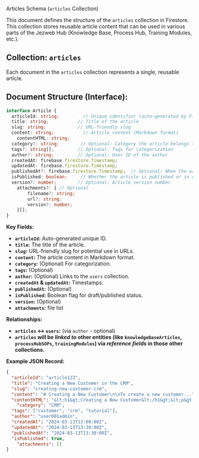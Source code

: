  Articles Schema (`articles` Collection)

This document defines the structure of the `articles` collection in Firestore. This collection stores reusable article content that can be used in various parts of the Jezweb Hub (Knowledge Base, Process Hub, Training Modules, etc.).

## Collection: `articles`

Each document in the `articles` collection represents a single, reusable article.

## Document Structure (Interface):

```typescript
interface Article {
  articleId: string;         // Unique identifier (auto-generated by Firestore)
  title: string;           // Title of the article
  slug: string;            // URL-friendly slug
  content: string;           // Article content (Markdown format)
    contentHTML: string;
  category?: string;        // Optional: Category the article belongs to
  tags?: string[];         // Optional: Tags for categorization
  author?: string;         // Optional: User ID of the author
  createdAt: firebase.firestore.Timestamp;
  updatedAt: firebase.firestore.Timestamp;
  publishedAt?: firebase.firestore.Timestamp;  // Optional: When the article was published
  isPublished: boolean;     // Whether the article is published or in draft mode
  version?: number;        // Optional: Article version number
    attachments?: { // Optional
        filename?: string;
        url?: string;
        version?: number;
    }[];
}
```

**Key Fields:**

*   **`articleId`:** Auto-generated unique ID.
*   **`title`:** The title of the article.
*   **`slug`:** URL-friendly slug for potential use in URLs.
*   **`content`:** The article content in Markdown format.
*   **`category`:** (Optional)  For categorization.
*   **`tags`:** (Optional)
*   **`author`:** (Optional) Links to the `users` collection.
*   **`createdAt` & `updatedAt`:** Timestamps.
*   **`publishedAt`:** (Optional)
*   **`isPublished`:** Boolean flag for draft/published status.
*   **`version`:** (Optional)
*   **`attachments`:** file list

**Relationships:**

*   **`articles` ↔️ `users`:** (via `author` - optional)
*   **`articles` will be *linked to* other entities (like `knowledgeBaseArticles`, `processHubSOPs`, `trainingModules`) via *reference fields* in those other collections.**

**Example JSON Record:**

```json
{
  "articleId": "article123",
  "title": "Creating a New Customer in the CRM",
  "slug": "creating-new-customer-crm",
  "content": "# Creating a New Customer\n\nTo create a new customer...",
  "contentHTML": "&lt;h1&gt;Creating a New Customer&lt;/h1&gt;&lt;p&gt;To create a new customer...&lt;/p&gt;",
    "category": "CRM",
  "tags": ["customer", "crm", "tutorial"],
  "author": "user001admin",
  "createdAt": "2024-03-13T13:00:00Z",
  "updatedAt": "2024-03-13T13:30:00Z",
  "publishedAt": "2024-03-13T13:30:00Z",
  "isPublished": true,
    "attachments": []
}
```
